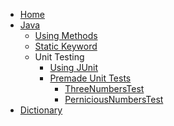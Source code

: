 <!-- docs/_sidebar.md -->
* [Home](/)
* [Java](java/java.md "Introduction to Programming in Java")
	* [Using Methods](/java/using-methods.md)
	* [Static Keyword](/java/static.md)
	* Unit Testing
        * [Using JUnit](/java/unit-tests/using-junit.md)
      	* [Premade Unit Tests](/java/unit-tests/assignments/premade.md)
			* [ThreeNumbersTest](/java/unit-tests/assignments/ThreeNumbersTest.md)
			* [PerniciousNumbersTest](/java/unit-tests/assignments/PerniciousNumbersTest.md)
* [Dictionary](/dictionary.md)
